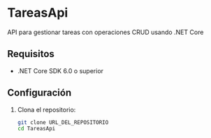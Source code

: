 # TareasApi

API para gestionar tareas con operaciones CRUD usando .NET Core

## Requisitos

- .NET Core SDK 6.0 o superior

## Configuración

1. Clona el repositorio:
   ```bash
   git clone URL_DEL_REPOSITORIO
   cd TareasApi
